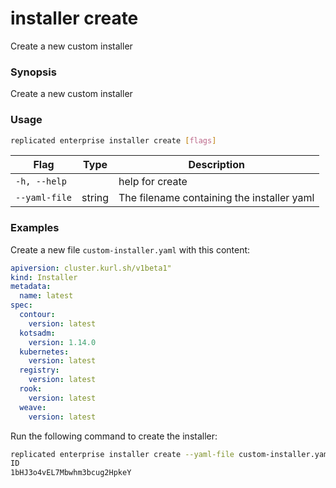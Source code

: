 # installer create

Create a new custom installer

### Synopsis

Create a new custom installer

### Usage
```bash
replicated enterprise installer create [flags]
```


| Flag                  | Type   | Description |
|-----------------------|--------|-------------|
| `-h, --help` | | help for create |
| `--yaml-file` | string | The filename containing the installer yaml |

### Examples

Create a new file `custom-installer.yaml` with this content:
```yaml
apiversion: cluster.kurl.sh/v1beta1"
kind: Installer
metadata:
  name: latest
spec:
  contour:
    version: latest
  kotsadm:
    version: 1.14.0
  kubernetes:
    version: latest
  registry:
    version: latest
  rook:
    version: latest
  weave:
    version: latest
```

Run the following command to create the installer:
```bash
replicated enterprise installer create --yaml-file custom-installer.yaml
ID
1bHJ3o4vEL7Mbwhm3bcug2HpkeY
```
